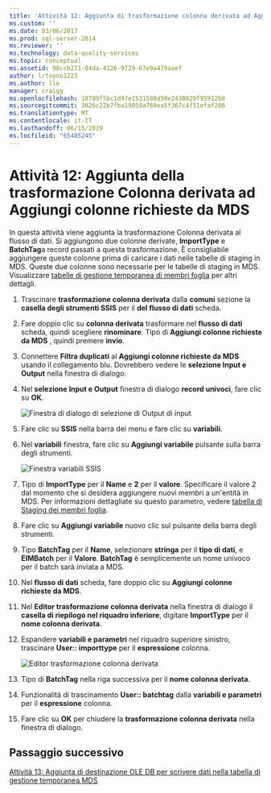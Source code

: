 ```yaml
---
title: 'Attività 12: Aggiunta di trasformazione colonna derivata ad Aggiungi colonne richieste da MDS | Microsoft Docs'
ms.custom: ''
ms.date: 03/06/2017
ms.prod: sql-server-2014
ms.reviewer: ''
ms.technology: data-quality-services
ms.topic: conceptual
ms.assetid: 98ccb271-04da-4126-9729-67e9a479aaef
author: lrtoyou1223
ms.author: lle
manager: craigg
ms.openlocfilehash: 18789f5bc1d97e1531588d50e2430829f95912b8
ms.sourcegitcommit: 3026c22b7fba19059a769ea5f367c4f51efaf286
ms.translationtype: MT
ms.contentlocale: it-IT
ms.lasthandoff: 06/15/2019
ms.locfileid: "65485245"
---
```

# <a name="task-12-adding-derived-column-transform-to-add-columns-required-by-mds"></a>Attività 12: Aggiunta della trasformazione Colonna derivata ad Aggiungi colonne richieste da MDS
  In questa attività viene aggiunta la trasformazione Colonna derivata al flusso di dati. Si aggiungono due colonne derivate, **ImportType** e **BatchTag**a record passati a questa trasformazione. È consigliabile aggiungere queste colonne prima di caricare i dati nelle tabelle di staging in MDS. Queste due colonne sono necessarie per le tabelle di staging in MDS. Visualizzare [tabelle di gestione temporanea di membri foglia](../master-data-services/leaf-member-staging-table-master-data-services.md) per altri dettagli.  
  
1.  Trascinare **trasformazione colonna derivata** dalla **comuni** sezione la **casella degli strumenti SSIS** per il **del flusso di dati** scheda.  
  
2.  Fare doppio clic su **colonna derivata** trasformare nel **flusso di dati** scheda, quindi scegliere **rinominare**. Tipo di **Aggiungi colonne richieste da MDS** , quindi premere **invio**.  
  
3.  Connettere **Filtra duplicati** al **Aggiungi colonne richieste da MDS** usando il collegamento blu. Dovrebbero vedere le **selezione Input e Output** nella finestra di dialogo.  
  
4.  Nel **selezione Input e Output** finestra di dialogo **record univoci**, fare clic su **OK**.  
  
     ![Finestra di dialogo di selezione di Output di input](../../2014/tutorials/media/et-addingdcttoaddcolumnsrequiredbymds-01.jpg "Output finestra di dialogo di selezione di Input")  
  
5.  Fare clic su **SSIS** nella barra dei menu e fare clic su **variabili**.  
  
6.  Nel **variabili** finestra, fare clic su **Aggiungi variabile** pulsante sulla barra degli strumenti.  
  
     ![Finestra variabili SSIS](../../2014/tutorials/media/et-addingdcttoaddcolumnsrequiredbymds-02.jpg "finestra variabili SSIS")  
  
7.  Tipo di **ImportType** per il **Name** e **2** per il **valore**. Specificare il valore 2 dal momento che si desidera aggiungere nuovi membri a un'entità in MDS. Per informazioni dettagliate su questo parametro, vedere [tabella di Staging dei membri foglia](../master-data-services/leaf-member-staging-table-master-data-services.md).  
  
8.  Fare clic su **Aggiungi variabile** nuovo clic sul pulsante della barra degli strumenti.  
  
9. Tipo **BatchTag** per il **Name**, selezionare **stringa** per il **tipo di dati**, e **EIMBatch** per il **Valore**. **BatchTag** è semplicemente un nome univoco per il batch sarà inviata a MDS.  
  
10. Nel **flusso di dati** scheda, fare doppio clic su **Aggiungi colonne richieste da MDS**.  
  
11. Nel **Editor trasformazione colonna derivata** nella finestra di dialogo il **casella di riepilogo nel riquadro inferiore**, digitare **ImportType** per il **nome colonna derivata**.  
  
12. Espandere **variabili e parametri** nel riquadro superiore sinistro, trascinare **User:: importtype** per il **espressione** colonna.  
  
     ![Editor trasformazione colonna derivata](../../2014/tutorials/media/et-addingdcttoaddcolumnsrequiredbymds-03.jpg "Editor trasformazione colonna derivata")  
  
13. Tipo di **BatchTag** nella riga successiva per il **nome colonna derivata**.  
  
14. Funzionalità di trascinamento **User:: batchtag** dalla **variabili e parametri** per il **espressione** colonna.  
  
15. Fare clic su **OK** per chiudere la **trasformazione colonna derivata** nella finestra di dialogo.  
  
## <a name="next-step"></a>Passaggio successivo  
 [Attività 13: Aggiunta di destinazione OLE DB per scrivere dati nella tabella di gestione temporanea MDS](../../2014/tutorials/task-13-adding-ole-db-destination-to-write-data-to-mds-staging-table.md)  
  
  
